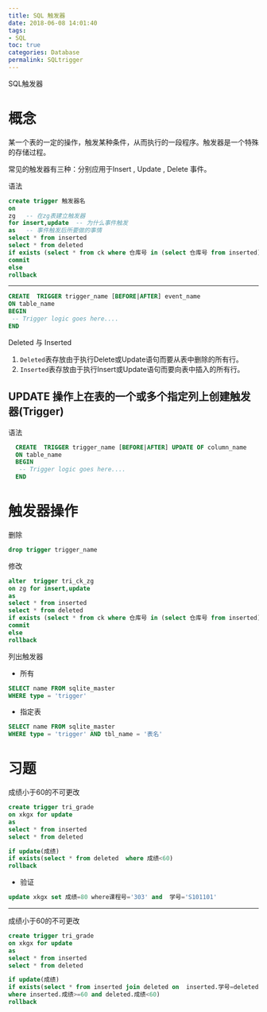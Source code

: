 ```yaml
---
title: SQL 触发器
date: 2018-06-08 14:01:40
tags:
- SQL
toc: true
categories: Database
permalink: SQLtrigger
---
```

SQL触发器
<!--more-->
# 概念
某一个表的一定的操作，触发某种条件，从而执行的一段程序。触发器是一个特殊的存储过程。

常见的触发器有三种：分别应用于Insert , Update , Delete 事件。

语法
```sql
create trigger 触发器名
on
zg   -- 在zg表建立触发器
for insert,update  -- 为什么事件触发
as   -- 事件触发后所要做的事情
select * from inserted
select * from deleted
if exists (select * from ck where 仓库号 in (select 仓库号 from inserted))
commit
else
rollback
```
 ---
```sql
CREATE  TRIGGER trigger_name [BEFORE|AFTER] event_name
ON table_name
BEGIN
 -- Trigger logic goes here....
END
```

Deleted 与 Inserted
1. `Deleted`表存放由于执行Delete或Update语句而要从表中删除的所有行。
2. `Inserted`表存放由于执行Insert或Update语句而要向表中插入的所有行。

## UPDATE 操作上在表的一个或多个指定列上创建触发器(Trigger)
语法
```sql
  CREATE  TRIGGER trigger_name [BEFORE|AFTER] UPDATE OF column_name
  ON table_name
  BEGIN
   -- Trigger logic goes here....
  END
```
# 触发器操作
删除
```sql
drop trigger trigger_name
```
修改
```sql
alter  trigger tri_ck_zg
on zg for insert,update
as
select * from inserted
select * from deleted
if exists (select * from ck where 仓库号 in (select 仓库号 from inserted))
commit
else
rollback
```
列出触发器
- 所有
```sql
SELECT name FROM sqlite_master
WHERE type = 'trigger'
```
- 指定表
```sql
SELECT name FROM sqlite_master
WHERE type = 'trigger' AND tbl_name = '表名'
```

# 习题
成绩小于60的不可更改
```sql
create trigger tri_grade
on xkgx for update
as
select * from inserted
select * from deleted

if update(成绩)
if exists(select * from deleted  where 成绩<60)
rollback
```
- 验证
```sql
update xkgx set 成绩=80 where课程号='303' and  学号='S101101'
```
  ---
  
成绩小于60的不可更改
```sql
create trigger tri_grade
on xkgx for update
as
select * from inserted
select * from deleted

if update(成绩)
if exists(select * from inserted join deleted on  inserted.学号=deleted.学号
where inserted.成绩>=60 and deleted.成绩<60)
rollback
```
